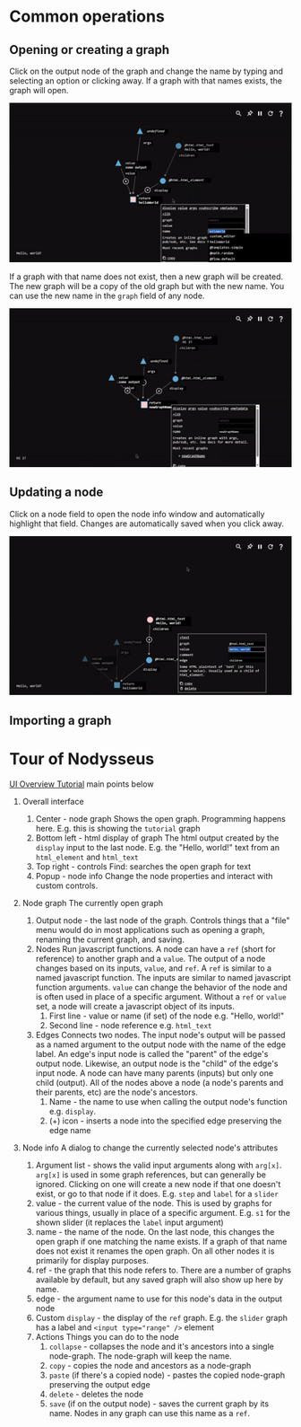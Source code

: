 # Common operations

## Opening or creating a graph

Click on the output node of the graph and change the name by typing and selecting an option or clicking away. If a graph with that names exists, the graph will open. 

![](images/new-graph.gif)

If a graph with that name does not exist, then a new graph will be created. The new graph will be a copy of the old graph but with the new name. You can use the new name in the `graph` field of any node.

![](images/change-graph.gif)




## Updating a node

Click on a node field to open the node info window and automatically highlight that field. Changes are automatically saved when you click away.

![](images/update-node.gif)


## Importing a graph

# Tour of Nodysseus

[UI Overview Tutorial](https://www.youtube.com/watch?v=K-oUsrV3n6s&list=PLNf6veBQIZNohZk_htvTvPCB2UnEl3Tlh) main points below

1. Overall interface
	1. Center - node graph
	   Shows the open graph. Programming happens here. E.g. this is showing the `tutorial` graph
	2. Bottom left - html display of graph
	   The html output  created by the `display` input to the last node. E.g. the "Hello, world!" text from an `html_element` and `html_text`
	3. Top right - controls
	   Find: searches the open graph for text
	4. Popup - node info
	   Change the node properties and interact with custom controls.

2. Node graph
   The currently open graph
	1. Output node - the last node of the graph. Controls things that a "file" menu would do in most applications such as opening a graph, renaming the current graph, and saving.
	2. Nodes 
	   Run javascript functions. A node can have a `ref` (short for reference) to another graph and a `value`. The output of a node changes based on its inputs, `value`, and `ref`. A `ref` is similar to a named javascript function. The inputs are similar to named javascript function arguments. `value` can change the behavior of the node and is often used in place of a specific argument.
	   Without a `ref` or `value` set, a node will create a javascript object of its inputs.
		1. First line - value or name (if set) of the node e.g. "Hello, world!"
		2. Second line - node reference e.g. `html_text` 
	3. Edges
	   Connects two nodes. The input node's output will be passed as a named argument to the output node with the name of the edge label. An edge's input node is called the "parent" of the edge's output node. Likewise, an output node is the "child" of the edge's input node. A node can have many parents (inputs) but only one child (output). All of the nodes above a node (a node's parents and their parents, etc) are the node's ancestors.
		1. Name - the name to use when calling the output node's function e.g. `display`. 
		2. (+) icon - inserts a node into the specified edge preserving the edge name

3. Node info
   A dialog to change the currently selected node's attributes
	1. Argument list - shows the valid input arguments along with `arg[x]`. `arg[x]` is used in some graph references, but can generally be ignored. Clicking on one will create a new node if that one doesn't exist, or go to that node if it does.
	   E.g. `step` and `label` for a `slider`
	2. value - the current value of the node. This is used by graphs for various things, usually in place of a specific argument. 
	   E.g. `s1` for the shown slider (it replaces the `label` input argument)
	3. name - the name of the node. On the last node, this changes the open graph if one matching the name exists. If a graph of that name does not exist it renames the open graph. On all other nodes it is primarily for display purposes.
	4. ref - the graph that this node refers to. There are a number of graphs available by default, but any saved graph will also show up here by name.
	5. edge - the argument name to use for this node's data in the output node
	6. Custom `display` - the display of the `ref` graph. E.g. the `slider` graph has a label and `<input type="range" />` element 
	7. Actions
	   Things you can do to the node
		1. `collapse` - collapses the node and it's ancestors into a single node-graph. The node-graph will keep the name.
		2. `copy` - copies the node and ancestors as a node-graph
		3. `paste` (if there's a copied node) - pastes the copied node-graph preserving the output edge
		4. `delete` - deletes the node
		5. `save` (if on the output node) - saves the current graph by its name. Nodes in any graph can use this name as a `ref`.

